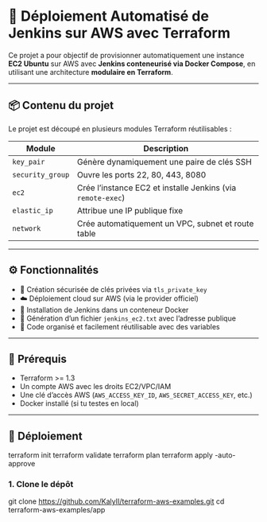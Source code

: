 # 🚀 Déploiement Automatisé de Jenkins sur AWS avec Terraform

Ce projet a pour objectif de provisionner automatiquement une instance **EC2 Ubuntu** sur AWS avec **Jenkins conteneurisé via Docker Compose**, en utilisant une architecture **modulaire en Terraform**.

---

## 📦 Contenu du projet

Le projet est découpé en plusieurs modules Terraform réutilisables :

| Module          | Description |
|-----------------|-------------|
| `key_pair`      | Génère dynamiquement une paire de clés SSH |
| `security_group`| Ouvre les ports 22, 80, 443, 8080 |
| `ec2`           | Crée l’instance EC2 et installe Jenkins (via `remote-exec`) |
| `elastic_ip`    | Attribue une IP publique fixe |
| `network`       | Crée automatiquement un VPC, subnet et route table |

---

## ⚙️ Fonctionnalités

- 🔐 Création sécurisée de clés privées via `tls_private_key`
- ☁️ Déploiement cloud sur AWS (via le provider officiel)
- 🐳 Installation de Jenkins dans un conteneur Docker
- 📝 Génération d’un fichier `jenkins_ec2.txt` avec l’adresse publique
- 📂 Code organisé et facilement réutilisable avec des variables

---

## 🧪 Prérequis

- Terraform >= 1.3
- Un compte AWS avec les droits EC2/VPC/IAM
- Une clé d’accès AWS (`AWS_ACCESS_KEY_ID`, `AWS_SECRET_ACCESS_KEY`, etc.)
- Docker installé (si tu testes en local)

---

## 🚀 Déploiement
terraform init
terraform validate
terraform plan
terraform apply -auto-approve


### 1. Clone le dépôt

git clone https://github.com/KalyII/terraform-aws-examples.git
cd terraform-aws-examples/app
